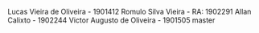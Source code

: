 Lucas Vieira de Oliveira - 1901412
Romulo Silva Vieira - RA: 1902291
Allan Calixto - 1902244
Victor Augusto de Oliveira - 1901505
master
